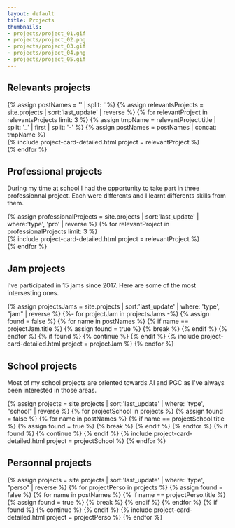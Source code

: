 ```yaml
---
layout: default
title: Projects
thumbnails:
- projects/project_01.gif
- projects/project_02.png
- projects/project_03.gif
- projects/project_04.png
- projects/project_05.gif
---
```

<div class="wrapper">
	<div class="container">
		<!-- Relevants Projects -->
		<section>
			<div class="row">
				<div class="col-md-12">
					<h1>Relevants projects</h1>
				</div>
			</div>
			<div class="row">
				{% assign postNames = '' | split: ''%}
				{% assign relevantsProjects = site.projects | sort:'last_update' | reverse %}
				{% for relevantProject in relevantsProjects limit: 3 %}
				{% assign tmpName = relevantProject.title | split: '_' | first | split: '-' %}
				{% assign postNames = postNames | concat: tmpName %}
				<div class="col-sm-12 col-md-4">
					{% include project-card-detailed.html project = relevantProject %}
				</div>
				{% endfor %}
			</div>
		</section>
		<!-- Professional Projects -->
		<section>
			<div class="row">
				<div class="col-md-12">
					<h1>Professional projects</h1>
					<p>During my time at school I had the opportunity to take part in three professionnal project. Each were differents and I learnt differents skills from them.</p>	
				</div>
			</div>
			<div class="row">
				{% assign professionalProjects = site.projects | sort:'last_update' | where:'type', 'pro' | reverse %}
				{% for relevantProject in professionalProjects limit: 3 %}
				<div class="col-sm-12 col-md-4">
					{% include project-card-detailed.html project = relevantProject %}
				</div>
				{% endfor %}
			</div>
		</section>
		<!-- Other Projects -->
		<section>
			<div class="row">
				<div class="col-sm-12 col-md-4">
					<h1>Jam projects</h1>
					<p>I've participated in 15 jams since 2017. Here are some of the most intersesting ones.</p>
					{% assign projectsJams = site.projects | sort:'last_update' | where: 'type', "jam" | reverse %}
					{%- for projectJam in projectsJams -%}
						{% assign found = false %}
						{% for name in postNames %}
							{% if name == projectJam.title %}
								{% assign found = true %}
								{% break %}
							{% endif %}
						{% endfor %}
						{% if found %}
							{% continue %}
						{% endif %}
						{% include project-card-detailed.html project = projectJam %}
					{% endfor %}
				</div>
				<div class="col-sm-12 col-md-4">
					<h1>School projects</h1>
					<p>Most of my school projects are oriented towards AI and PGC as I've always been interested in those areas.</p>
					{% assign projects = site.projects | sort:'last_update' | where: 'type', "school" | reverse %}
					{% for projectSchool in projects %}
						{% assign found = false %}
						{% for name in postNames %}
							{% if name == projectSchool.title %}
								{% assign found = true %}
								{% break %}
							{% endif %}
						{% endfor %}
						{% if found %}
							{% continue %}
						{% endif %}
						{% include project-card-detailed.html project = projectSchool %}
					{% endfor %}
				</div>
				<div class="col-sm-12 col-md-4">
					<h1>Personnal projects</h1>
					{% assign projects = site.projects | sort:'last_update' | where: 'type', "perso" | reverse %}
					{% for projectPerso in projects %}
						{% assign found = false %}
						{% for name in postNames %}
							{% if name == projectPerso.title %}
								{% assign found = true %}
								{% break %}
							{% endif %}
						{% endfor %}
						{% if found %}
							{% continue %}
						{% endif %}
						{% include project-card-detailed.html project = projectPerso %}
					{% endfor %}
				</div>
			</div>
		</section>
	</div>
</div>